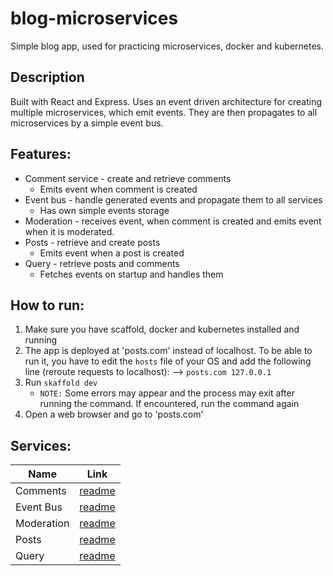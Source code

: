 # blog-microservices

Simple blog app, used for practicing microservices, docker and kubernetes.

## Description

Built with React and Express. Uses an event driven architecture for creating multiple microservices, which emit events. They are then propagates to all microservices by a simple event bus. 

## Features:
* Comment service - create and retrieve comments
    * Emits event when comment is created
* Event bus - handle generated events and propagate them to all services
    * Has own simple events storage
* Moderation - receives event, when comment is created and emits event when it is moderated.
* Posts - retrieve and create posts
    * Emits event when a post is created
* Query - retrieve posts and comments
    * Fetches events on startup and handles them

## How to run:

1. Make sure you have scaffold, docker and kubernetes installed and running
2. The app is deployed at 'posts.com' instead of localhost. To be able to run it, you have to edit the `hosts` file of your OS and add the following line (reroute requests to localhost):
--> `posts.com 127.0.0.1`
4. Run `skaffold dev`
   - `NOTE:` Some errors may appear and the process may exit after running the command. If encountered, run the command again
6. Open a web browser and go to 'posts.com'

## Services:

| Name | Link |
| --- | --- |
| Comments | [readme](https://github.com/rmarinov045/blog-microservices/tree/main/comments) | 
| Event Bus | [readme](https://github.com/rmarinov045/blog-microservices/tree/main/event-bus) |
| Moderation | [readme](https://github.com/rmarinov045/blog-microservices/tree/main/moderation) |
| Posts | [readme](https://github.com/rmarinov045/blog-microservices/tree/main/posts) |
| Query | [readme](https://github.com/rmarinov045/blog-microservices/tree/main/query) |

